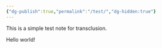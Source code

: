 ```yaml
---
{"dg-publish":true,"permalink":"/test/","dg-hidden:true"}
---
```


This is a simple test note for transclusion.

Hello world! 